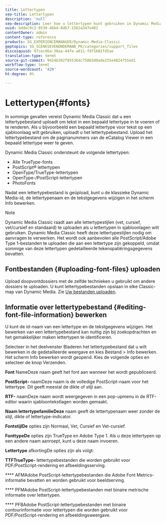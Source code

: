 ```yaml
---
title: Lettertypen
seo-title: Lettertypen
description: 'null'
seo-description: Leer hoe u lettertypen kunt gebruiken in Dynamic Media Classic.
uuid: bddec9c2-8530-4bbd-8db7-1562a347e482
contentOwner: admin
content-type: reference
products: SG_EXPERIENCEMANAGER/Dynamic-Media-Classic
geptopics: SG_SCENESEVENONDEMAND_PK/categories/support_files
discoiquuid: 97cecd6a-30aa-44fe-a611-fd71b02fd5ae
translation-type: tm+mt
source-git-commit: 9424b392f85536dc75083d0ade255e4824755ed1
workflow-type: tm+mt
source-wordcount: '429'
ht-degree: 0%

---
```



# Lettertypen{#fonts}

In sommige gevallen vereist Dynamic Media Classic dat u een lettertypebestand uploadt om tekst in een bepaald lettertype in te voeren of te renderen. Als u bijvoorbeeld een bepaald lettertype voor tekst op een sjabloonlaag wilt gebruiken, uploadt u het lettertypebestand. Upload het lettertypebestand om de paginanummers van de eCatalog Viewer in een bepaald lettertype weer te geven.

Dynamic Media Classic ondersteunt de volgende lettertypen:

* Alle TrueType-fonts
* PostScript® lettertypen
* OpenType/TrueType-lettertypen
* OpenType-/PostScript-lettertypen
* PhotoFonts

Nadat een lettertypebestand is geüpload, kunt u de klassieke Dynamic Media-id, de lettertypenaam en de tekstgegevens wijzigen in het scherm Info bewerken.

>[!NOTE]
>
>Dynamic Media Classic raadt aan alle lettertypestijlen (vet, cursief, vet/cursief en standaard) te uploaden als u lettertypen in sjabloonlagen wilt gebruiken. Dynamic Media Classic heeft deze lettertypestijlen nodig om aanvragen te verwerken. Het wordt ook aanbevolen alle PostScript/Adobe Type 1-bestanden te uploaden die aan een lettertype zijn gekoppeld, omdat sommige van deze lettertypen gedetailleerde tekenspatiëringsgegevens bevatten.

## Fontbestanden {#uploading-font-files} uploaden

Upload doopvontdossiers met de zelfde technieken u gebruikt om andere dossiers te uploaden. U kunt lettertypebestanden opslaan in elke Classic-map van Dynamic Media. Zie [Uw bestanden uploaden](uploading-files.md#uploading_your_files).

## Informatie over lettertypebestand {#editing-font-file-information} bewerken

U kunt de id-naam van een lettertype en de tekstgegevens wijzigen. Het bewerken van een lettertypebestand kan nuttig zijn bij zoekopdrachten en het gemakkelijker maken lettertypen te identificeren.

Selecteer in het deelvenster Bladeren het lettertypebestand dat u wilt bewerken in de gedetailleerde weergave en kies Bestand > Info bewerken. Het scherm Info bewerken wordt geopend. Kies de volgende opties en selecteer de knop Verzenden.

**Font** NameDeze naam geeft het font aan wanneer het wordt gepubliceerd.

**PostScript-** naamDeze naam is de volledige PostScript-naam voor het lettertype. Dit geeft meestal de dikte of stijl aan.

**RTF-** naamDeze naam wordt weergegeven in een pop-upmenu in de RTF-editor waarin sjabloontekstlagen worden gemaakt.

**Naam lettertypefamilieDeze** naam geeft de lettertypenaam weer zonder de stijl, dikte of lettertype-indicator.

**FontstijlDe** opties zijn Normaal, Vet, Cursief en Vet-cursief.

**FonttypeDe** opties zijn TrueType en Adobe Type 1. Als u deze lettertypen op een andere naam aanroept, kunt u deze naam invoeren.

**Lettertype** afkortingDe opties zijn als volgt:

**TTFTrueType-** lettertypebestanden die worden gebruikt voor PDF/PostScript-rendering en afbeeldingsserving.

**** AFMAdobe PostScript-lettertypebestanden die Adobe Font Metrics-informatie bevatten en worden gebruikt voor beeldserving.

**** PFMAdobe PostScript-lettertypebestanden met binaire metrische informatie over lettertypen.

**** PFBAdobe PostScript-lettertypebestanden met binaire contourinformatie voor lettertypen die worden gebruikt voor PDF/PostScript-rendering en afbeeldingsweergave.

